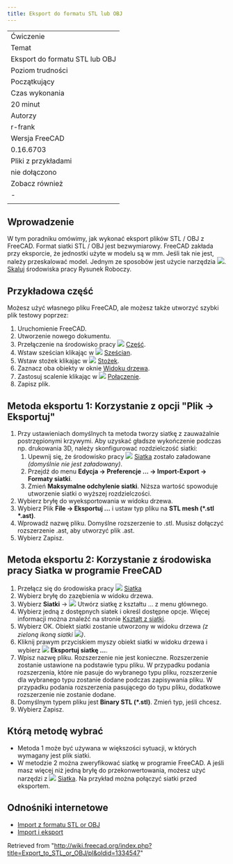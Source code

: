 ```yaml
---
title: Eksport do formatu STL lub OBJ
---
```

|  |
| --- |
| Ćwiczenie |
| Temat |
| Eksport do formatu STL lub OBJ |
| Poziom trudności |
| Początkujący |
| Czas wykonania |
| 20 minut |
| Autorzy |
| r-frank |
| Wersja FreeCAD |
| 0.16.6703 |
| Pliki z przykładami |
| nie dołączono |
| Zobacz również |
| *-* |
|  |

## Wprowadzenie

W tym poradniku omówimy, jak wykonać eksport plików STL / OBJ z FreeCAD. Format siatki STL / OBJ jest bezwymiarowy. FreeCAD zakłada przy eksporcie, że jednostki użyte w modelu są w mm. Jeśli tak nie jest, należy przeskalować model. Jednym ze sposobów jest użycie narzędzia ![](/images/Draft_Scale.svg). [Skaluj](/Draft_Scale/pl "Draft Scale/pl") środowiska pracy Rysunek Roboczy.

## Przykładowa część

Możesz użyć własnego pliku FreeCAD, ale możesz także utworzyć szybki plik testowy poprzez:

1. Uruchomienie FreeCAD.
2. Utworzenie nowego dokumentu.
3. Przełączenie na środowisko pracy ![](/images/Workbench_Part.svg) [Część](/Part_Workbench/pl "Part Workbench/pl").
4. Wstaw sześcian klikając w ![](/images/Part_Box.svg) [Sześcian](/Part_Box/pl "Part Box/pl").
5. Wstaw stożek klikając w ![](/images/Part_Cone.svg) [Stożek](/Part_Cone/pl "Part Cone/pl").
6. Zaznacz oba obiekty w oknie [Widoku drzewa](/Tree_view/pl "Tree view/pl").
7. Zastosuj scalenie klikając w ![](/images/Part_Fuse.svg) [Połączenie](/Part_Fuse/pl "Part Fuse/pl").
8. Zapisz plik.

## Metoda eksportu 1: Korzystanie z opcji "Plik → Eksportuj"

1. Przy ustawieniach domyślnych ta metoda tworzy siatkę z zauważalnie postrzępionymi krzywymi. Aby uzyskać gładsze wykończenie podczas np. drukowania 3D, należy skonfigurować rozdzielczość siatki:
   1. Upewnij się, że środowisko pracy ![](/images/Workbench_Mesh.svg) [Siatka](/Mesh_Workbench/pl "Mesh Workbench/pl") zostało załadowane *(domyślnie nie jest załadowany)*.
   2. Przejdź do menu **Edycja → Preferencje ... → Import-Export → Formaty siatki**.
   3. Zmień **Maksymalne odchylenie siatki**. Niższa wartość spowoduje utworzenie siatki o wyższej rozdzielczości.
2. Wybierz bryłę do wyeksportowania w widoku drzewa.
3. Wybierz Plik **File → Eksportuj ...** i ustaw typ pliku na **STL mesh (\*.stl \*.ast)**.
4. Wprowadź nazwę pliku. Domyślne rozszerzenie to .stl. Musisz dołączyć rozszerzenie .ast, aby utworzyć plik .ast.
5. Wybierz Zapisz.

## Metoda eksportu 2: Korzystanie z środowiska pracy Siatka w programie FreeCAD

1. Przełącz się do środowiska pracy ![](/images/Workbench_Mesh.svg) [Siatka](/Mesh_Workbench/pl "Mesh Workbench/pl")
2. Wybierz bryłę do zazębienia w widoku drzewa.
3. Wybierz **Siatki** → ![](/images/Mesh_FromPartShape.svg) Utwórz siatkę z kształtu ... z menu głównego.
4. Wybierz jedną z dostępnych siatek i określ dostępne opcje. Więcej informacji można znaleźć na stronie [Kształt z siatki](/Mesh_FromPartShape/pl "Mesh FromPartShape/pl").
5. Wybierz OK. Obiekt siatki zostanie utworzony w widoku drzewa *(z zieloną ikoną siatki ![](/images/Workbench_Mesh.svg))*.
6. Kliknij prawym przyciskiem myszy obiekt siatki w widoku drzewa i wybierz **![](/images/Mesh_Export.svg) Eksportuj siatkę ...**.
7. Wpisz nazwę pliku. Rozszerzenie nie jest konieczne. Rozszerzenie zostanie ustawione na podstawie typu pliku. W przypadku podania rozszerzenia, które nie pasuje do wybranego typu pliku, rozszerzenie dla wybranego typu zostanie dodane podczas zapisywania pliku. W przypadku podania rozszerzenia pasującego do typu pliku, dodatkowe rozszerzenie nie zostanie dodane.
8. Domyślnym typem pliku jest **Binary STL (\*.stl)**. Zmień typ, jeśli chcesz.
9. Wybierz Zapisz.

## Którą metodę wybrać

* Metoda 1 może być używana w większości sytuacji, w których wymagany jest plik siatki.
* W metodzie 2 można zweryfikować siatkę w programie FreeCAD. A jeśli masz więcej niż jedną bryłę do przekonwertowania, możesz użyć narzędzi z ![](/images/Workbench_Mesh.svg) [Siatka](/Mesh_Workbench/pl "Mesh Workbench/pl"). Na przykład można połączyć siatki przed eksportem.

## Odnośniki internetowe

* [Import z formatu STL or OBJ](/Import_from_STL_or_OBJ "Import from STL or OBJ")
* [Import i eksport](/Import_Export/pl "Import Export/pl")

Retrieved from "<http://wiki.freecad.org/index.php?title=Export_to_STL_or_OBJ/pl&oldid=1334547>"